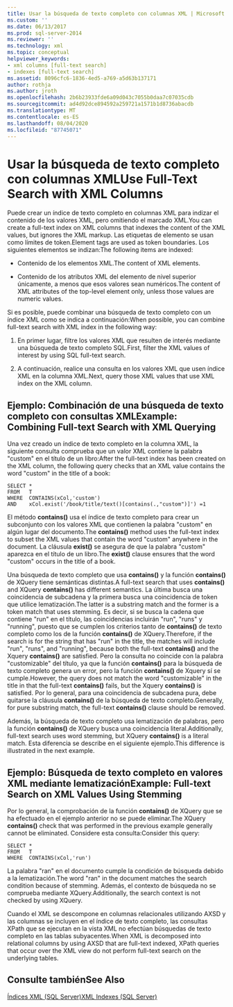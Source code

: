 ```yaml
---
title: Usar la búsqueda de texto completo con columnas XML | Microsoft Docs
ms.custom: ''
ms.date: 06/13/2017
ms.prod: sql-server-2014
ms.reviewer: ''
ms.technology: xml
ms.topic: conceptual
helpviewer_keywords:
- xml columns [full-text search]
- indexes [full-text search]
ms.assetid: 8096cfc6-1836-4ed5-a769-a5d63b137171
author: rothja
ms.author: jroth
ms.openlocfilehash: 2b6b23933fde6a09d043c7055b0daa7c07035cdb
ms.sourcegitcommit: ad4d92dce894592a259721a1571b1d8736abacdb
ms.translationtype: MT
ms.contentlocale: es-ES
ms.lasthandoff: 08/04/2020
ms.locfileid: "87745071"
---
```

# <a name="use-full-text-search-with-xml-columns"></a><span data-ttu-id="889c2-102">Usar la búsqueda de texto completo con columnas XML</span><span class="sxs-lookup"><span data-stu-id="889c2-102">Use Full-Text Search with XML Columns</span></span>
  <span data-ttu-id="889c2-103">Puede crear un índice de texto completo en columnas XML para indizar el contenido de los valores XML, pero omitiendo el marcado XML.</span><span class="sxs-lookup"><span data-stu-id="889c2-103">You can create a full-text index on XML columns that indexes the content of the XML values, but ignores the XML markup.</span></span> <span data-ttu-id="889c2-104">Las etiquetas de elemento se usan como límites de token.</span><span class="sxs-lookup"><span data-stu-id="889c2-104">Element tags are used as token boundaries.</span></span> <span data-ttu-id="889c2-105">Los siguientes elementos se indizan:</span><span class="sxs-lookup"><span data-stu-id="889c2-105">The following items are indexed:</span></span>  
  
-   <span data-ttu-id="889c2-106">Contenido de los elementos XML.</span><span class="sxs-lookup"><span data-stu-id="889c2-106">The content of XML elements.</span></span>  
  
-   <span data-ttu-id="889c2-107">Contenido de los atributos XML del elemento de nivel superior únicamente, a menos que esos valores sean numéricos.</span><span class="sxs-lookup"><span data-stu-id="889c2-107">The content of XML attributes of the top-level element only, unless those values are numeric values.</span></span>  
  
 <span data-ttu-id="889c2-108">Si es posible, puede combinar una búsqueda de texto completo con un índice XML como se indica a continuación:</span><span class="sxs-lookup"><span data-stu-id="889c2-108">When possible, you can combine full-text search with XML index in the following way:</span></span>  
  
1.  <span data-ttu-id="889c2-109">En primer lugar, filtre los valores XML que resulten de interés mediante una búsqueda de texto completo SQL.</span><span class="sxs-lookup"><span data-stu-id="889c2-109">First, filter the XML values of interest by using SQL full-text search.</span></span>  
  
2.  <span data-ttu-id="889c2-110">A continuación, realice una consulta en los valores XML que usen índice XML en la columna XML.</span><span class="sxs-lookup"><span data-stu-id="889c2-110">Next, query those XML values that use XML index on the XML column.</span></span>  
  
## <a name="example-combining-full-text-search-with-xml-querying"></a><span data-ttu-id="889c2-111">Ejemplo: Combinación de una búsqueda de texto completo con consultas XML</span><span class="sxs-lookup"><span data-stu-id="889c2-111">Example: Combining Full-text Search with XML Querying</span></span>  
 <span data-ttu-id="889c2-112">Una vez creado un índice de texto completo en la columna XML, la siguiente consulta comprueba que un valor XML contiene la palabra "custom" en el título de un libro:</span><span class="sxs-lookup"><span data-stu-id="889c2-112">After the full-text index has been created on the XML column, the following query checks that an XML value contains the word "custom" in the title of a book:</span></span>  
  
```  
SELECT *   
FROM   T   
WHERE  CONTAINS(xCol,'custom')   
AND    xCol.exist('/book/title/text()[contains(.,"custom")]') =1  
```  
  
 <span data-ttu-id="889c2-113">El método **contains()** usa el índice de texto completo para crear un subconjunto con los valores XML que contienen la palabra "custom" en algún lugar del documento.</span><span class="sxs-lookup"><span data-stu-id="889c2-113">The **contains()** method uses the full-text index to subset the XML values that contain the word "custom" anywhere in the document.</span></span> <span data-ttu-id="889c2-114">La cláusula **exist()** se asegura de que la palabra "custom" aparezca en el título de un libro.</span><span class="sxs-lookup"><span data-stu-id="889c2-114">The **exist()** clause ensures that the word "custom" occurs in the title of a book.</span></span>  
  
 <span data-ttu-id="889c2-115">Una búsqueda de texto completo que usa **contains()** y la función **contains()** de XQuery tiene semánticas distintas.</span><span class="sxs-lookup"><span data-stu-id="889c2-115">A full-text search that uses **contains()** and XQuery **contains()** has different semantics.</span></span> <span data-ttu-id="889c2-116">La última busca una coincidencia de subcadena y la primera busca una coincidencia de token que utilice lematización.</span><span class="sxs-lookup"><span data-stu-id="889c2-116">The latter is a substring match and the former is a token match that uses stemming.</span></span> <span data-ttu-id="889c2-117">Es decir, si se busca la cadena que contiene "run" en el título, las coincidencias incluirán "run", "runs" y "running", puesto que se cumplen los criterios tanto de **contains()** de texto completo como los de la función **contains()** de XQuery.</span><span class="sxs-lookup"><span data-stu-id="889c2-117">Therefore, if the search is for the string that has "run" in the title, the matches will include "run", "runs", and "running", because both the full-text **contains()** and the Xquery **contains()** are satisfied.</span></span> <span data-ttu-id="889c2-118">Pero la consulta no coincide con la palabra "customizable" del título, ya que la función **contains()** para la búsqueda de texto completo genera un error, pero la función **contains()** de Xquery sí se cumple.</span><span class="sxs-lookup"><span data-stu-id="889c2-118">However, the query does not match the word "customizable" in the title in that the full-text **contains()** fails, but the Xquery **contains()** is satisfied.</span></span> <span data-ttu-id="889c2-119">Por lo general, para una coincidencia de subcadena pura, debe quitarse la cláusula **contains()** de la búsqueda de texto completo.</span><span class="sxs-lookup"><span data-stu-id="889c2-119">Generally, for pure substring match, the full-text **contains()** clause should be removed.</span></span>  
  
 <span data-ttu-id="889c2-120">Además, la búsqueda de texto completo usa lematización de palabras, pero la función **contains()** de XQuery busca una coincidencia literal.</span><span class="sxs-lookup"><span data-stu-id="889c2-120">Additionally, full-text search uses word stemming, but XQuery **contains()** is a literal match.</span></span> <span data-ttu-id="889c2-121">Esta diferencia se describe en el siguiente ejemplo.</span><span class="sxs-lookup"><span data-stu-id="889c2-121">This difference is illustrated in the next example.</span></span>  
  
## <a name="example-full-text-search-on-xml-values-using-stemming"></a><span data-ttu-id="889c2-122">Ejemplo: Búsqueda de texto completo en valores XML mediante lematización</span><span class="sxs-lookup"><span data-stu-id="889c2-122">Example: Full-text Search on XML Values Using Stemming</span></span>  
 <span data-ttu-id="889c2-123">Por lo general, la comprobación de la función **contains()** de XQuery que se ha efectuado en el ejemplo anterior no se puede eliminar.</span><span class="sxs-lookup"><span data-stu-id="889c2-123">The XQuery **contains()** check that was performed in the previous example generally cannot be eliminated.</span></span> <span data-ttu-id="889c2-124">Considere esta consulta:</span><span class="sxs-lookup"><span data-stu-id="889c2-124">Consider this query:</span></span>  
  
```  
SELECT *   
FROM   T   
WHERE  CONTAINS(xCol,'run')   
```  
  
 <span data-ttu-id="889c2-125">La palabra "ran" en el documento cumple la condición de búsqueda debido a la lematización.</span><span class="sxs-lookup"><span data-stu-id="889c2-125">The word "ran" in the document matches the search condition because of stemming.</span></span> <span data-ttu-id="889c2-126">Además, el contexto de búsqueda no se comprueba mediante XQuery.</span><span class="sxs-lookup"><span data-stu-id="889c2-126">Additionally, the search context is not checked by using XQuery.</span></span>  
  
 <span data-ttu-id="889c2-127">Cuando el XML se descompone en columnas relacionales utilizando AXSD y las columnas se incluyen en el índice de texto completo, las consultas XPath que se ejecutan en la vista XML no efectúan búsquedas de texto completo en las tablas subyacentes.</span><span class="sxs-lookup"><span data-stu-id="889c2-127">When XML is decomposed into relational columns by using AXSD that are full-text indexed, XPath queries that occur over the XML view do not perform full-text search on the underlying tables.</span></span>  
  
## <a name="see-also"></a><span data-ttu-id="889c2-128">Consulte también</span><span class="sxs-lookup"><span data-stu-id="889c2-128">See Also</span></span>  
 [<span data-ttu-id="889c2-129">Índices XML &#40;SQL Server&#41;</span><span class="sxs-lookup"><span data-stu-id="889c2-129">XML Indexes &#40;SQL Server&#41;</span></span>](xml-indexes-sql-server.md)  
  
  
